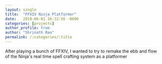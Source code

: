 ```yaml
---
layout: single
title:  "FFXIV Ninja Platformer"
date:   2019-06-01 16:32:56 -0600
categories: [projects] 
author_profile: true
author: "Shrinath Rao"
permalink: /:categories/:title
---
```


After playing a bunch of FFXIV, I wanted to try to remake the ebb and flow of the Ninja's real time spell crafting system as a platformer
